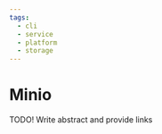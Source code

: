 ```yaml
---
tags:
  - cli
  - service
  - platform
  - storage
---
```

# Minio

TODO! Write abstract and provide links